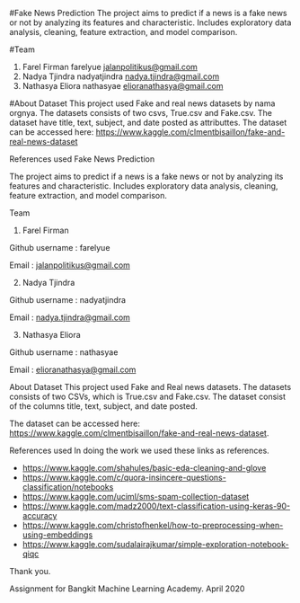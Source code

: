 #Fake News Prediction
The project aims to predict if a news is a fake news or not by analyzing its features and characteristic. Includes exploratory data analysis, cleaning, feature extraction, and model comparison.

#Team
1. Farel Firman
farelyue
jalanpolitikus@gmail.com
2. Nadya Tjindra
nadyatjindra
nadya.tjindra@gmail.com
3. Nathasya Eliora
nathasyae
elioranathasya@gmail.com

#About Dataset
This project used Fake and real news datasets by nama orgnya. The datasets consists of two csvs, True.csv and Fake.csv. The dataset have title, text, subject, and date posted as attributtes. The dataset can be accessed here: https://www.kaggle.com/clmentbisaillon/fake-and-real-news-dataset

References used
Fake News Prediction

The project aims to predict if a news is a fake news or not by analyzing its features and characteristic. Includes exploratory data analysis, cleaning, feature extraction, and model comparison.

Team
1. Farel Firman

Github username : farelyue

Email : jalanpolitikus@gmail.com

2. Nadya Tjindra

Github username : nadyatjindra

Email : nadya.tjindra@gmail.com

3. Nathasya Eliora

Github username : nathasyae

Email : elioranathasya@gmail.com


About Dataset
This project used Fake and Real news datasets. The datasets consists of two CSVs, which is True.csv and Fake.csv. The dataset consist of the columns title, text, subject, and date posted. 

The dataset can be accessed here: https://www.kaggle.com/clmentbisaillon/fake-and-real-news-dataset.

References used
In doing the work we used these links as references.
- https://www.kaggle.com/shahules/basic-eda-cleaning-and-glove
- https://www.kaggle.com/c/quora-insincere-questions-classification/notebooks
- https://www.kaggle.com/uciml/sms-spam-collection-dataset
- https://www.kaggle.com/madz2000/text-classification-using-keras-90-accuracy
- https://www.kaggle.com/christofhenkel/how-to-preprocessing-when-using-embeddings 
- https://www.kaggle.com/sudalairajkumar/simple-exploration-notebook-qiqc

Thank you.

Assignment for Bangkit Machine Learning Academy.
April 2020
